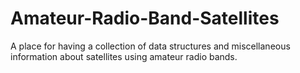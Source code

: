 # Amateur-Radio-Band-Satellites
A place for having a collection of data structures and miscellaneous information about satellites using amateur radio bands.
